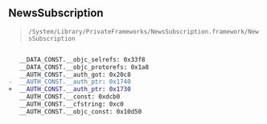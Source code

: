 ## NewsSubscription

> `/System/Library/PrivateFrameworks/NewsSubscription.framework/NewsSubscription`

```diff

   __DATA_CONST.__objc_selrefs: 0x33f8
   __DATA_CONST.__objc_protorefs: 0x1a8
   __AUTH_CONST.__auth_got: 0x20c8
-  __AUTH_CONST.__auth_ptr: 0x1740
+  __AUTH_CONST.__auth_ptr: 0x1730
   __AUTH_CONST.__const: 0xdcb0
   __AUTH_CONST.__cfstring: 0xc0
   __AUTH_CONST.__objc_const: 0x10d50

```
